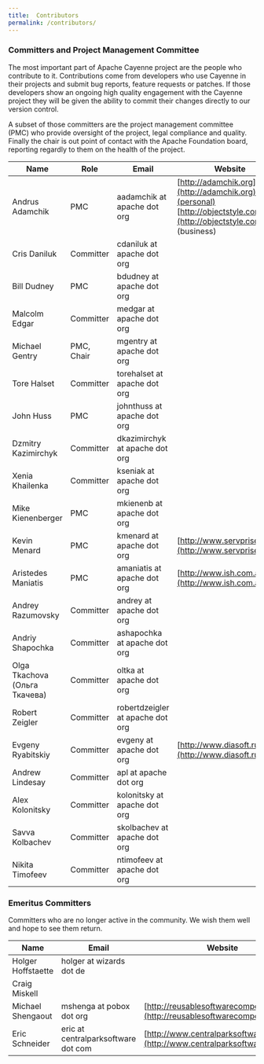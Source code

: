 ```yaml
---
title:  Contributors
permalink: /contributors/
---
```


### Committers and Project Management Committee

The most important part of Apache Cayenne project are the people who contribute to it. Contributions come from developers who use Cayenne in their projects and submit bug reports, feature requests or patches. If those developers show an ongoing high quality engagement with the Cayenne project they will be given the ability to commit their changes directly to our version control.

A subset of those committers are the project management committee (PMC) who provide oversight of the project, legal compliance and quality. Finally the chair is out point of contact with the Apache Foundation board, reporting regardly to them on the health of the project.

Name | Role | Email | Website
-----|------|-------|--------
Andrus Adamchik | PMC | aadamchik at apache dot org | [http://adamchik.org](http://adamchik.org)(personal) [http://objectstyle.com](http://objectstyle.com) (business)
Cris Daniluk | Committer | cdaniluk at apache dot org| 
Bill Dudney | PMC | bdudney at apache dot org | 
Malcolm Edgar | Committer | medgar at apache dot org |  
Michael Gentry | PMC, Chair | mgentry at apache dot org | 
Tore Halset | Committer | torehalset at apache dot org | 
John Huss| PMC | johnthuss at apache dot org | 
Dzmitry Kazimirchyk | Committer | dkazimirchyk at apache dot org | 
Xenia Khailenka | Committer | kseniak at apache dot org | 
Mike Kienenberger | PMC | mkienenb at apache dot org | 
Kevin Menard | PMC | kmenard at apache dot org | [http://www.servprise.com/](http://www.servprise.com/)
Aristedes Maniatis | PMC | amaniatis at apache dot org | [http://www.ish.com.au](http://www.ish.com.au)
Andrey Razumovsky | Committer | andrey at apache dot org | 
Andriy Shapochka | Committer | ashapochka at apache dot org | 
Olga Tkachova (Ольга Ткачева) | Committer | oltka at apache dot org | 
Robert Zeigler | Committer | robertdzeigler at apache dot org | 
Evgeny Ryabitskiy | Committer | evgeny at apache dot org | [http://www.diasoft.ru/](http://www.diasoft.ru/)
Andrew Lindesay | Committer | apl at apache dot org | 
Alex Kolonitsky | Committer | kolonitsky at apache dot org |
Savva Kolbachev | Committer | skolbachev at apache dot org |
Nikita Timofeev | Committer | ntimofeev at apache dot org |

### Emeritus Committers

Committers who are no longer active in the community. We wish them well and
hope to see them return.

Name | Email | Website
-----|-------|--------
Holger Hoffstaette | holger at wizards dot de | 
Craig Miskell | | 
Michael Shengaout | mshenga at pobox dot org | [http://reusablesoftwarecomponents.com](http://reusablesoftwarecomponents.com)
Eric Schneider | eric at centralparksoftware dot com | [http://www.centralparksoftware.com/](http://www.centralparksoftware.com/)

